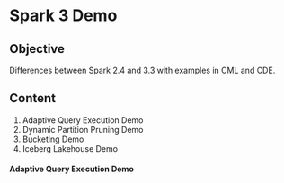 # Spark 3 Demo

## Objective

Differences between Spark 2.4 and 3.3 with examples in CML and CDE.

## Content

1. Adaptive Query Execution Demo
2. Dynamic Partition Pruning Demo
3. Bucketing Demo
4. Iceberg Lakehouse Demo

#### Adaptive Query Execution Demo
